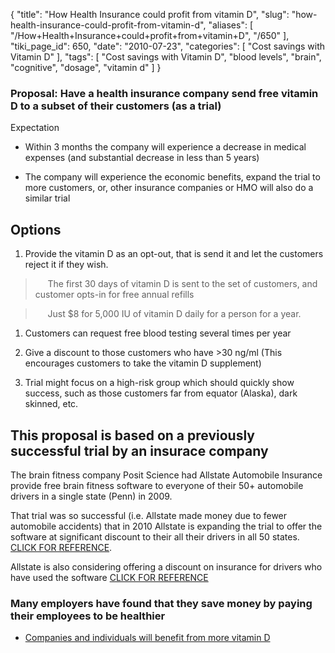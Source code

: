{
    "title": "How Health Insurance could profit from vitamin D",
    "slug": "how-health-insurance-could-profit-from-vitamin-d",
    "aliases": [
        "/How+Health+Insurance+could+profit+from+vitamin+D",
        "/650"
    ],
    "tiki_page_id": 650,
    "date": "2010-07-23",
    "categories": [
        "Cost savings with Vitamin D"
    ],
    "tags": [
        "Cost savings with Vitamin D",
        "blood levels",
        "brain",
        "cognitive",
        "dosage",
        "vitamin d"
    ]
}


### Proposal: Have a health insurance company send free vitamin D to a subset of their customers (as a trial)  
Expectation

* Within 3 months the company will experience a decrease in medical expenses (and substantial decrease in less than 5 years)

* The company will experience the economic benefits, expand the trial to more customers, or, other insurance companies or HMO will also do a similar trial

## Options

1. Provide the vitamin D as an opt-out, that is send it and let the customers reject it if they wish.  

> &nbsp; &nbsp; &nbsp;The first 30 days of vitamin D is sent to the set of customers, and customer opts-in for free annual refills 

> &nbsp; &nbsp; &nbsp;Just $8 for 5,000 IU of vitamin D daily for a person for a year. 

1. Customers can request free blood testing several times per year

1. Give a discount to those customers who have >30 ng/ml (This encourages customers to take the vitamin D supplement)

1. Trial might focus on a high-risk group which should quickly show success, such as those customers far from equator (Alaska), dark skinned, etc.

## This proposal is based on a previously successful trial by an insurace company

The brain fitness company Posit Science had Allstate Automobile Insurance provide free brain fitness software to everyone of their 50+ automobile drivers in a single state (Penn) in 2009.  

That trial was so successful (i.e. Allstate made money due to fewer automobile accidents) that in 2010 Allstate is expanding the trial to offer the software at significant discount to their all their drivers in all 50 states. [CLICK FOR REFERENCE](http://www.positscience.com/news/route-safer-driving).  

Allstate is also considering offering a discount on insurance for drivers who have used the software [CLICK FOR REFERENCE](http://auto-insurance-specialist.info/tag/allstate-insurance-claims)

### Many employers have found that they save money by paying their employees to be healthier

* [Companies and individuals will benefit from more vitamin D](/posts/companies-and-individuals-will-benefit-from-more-vitamin-d)